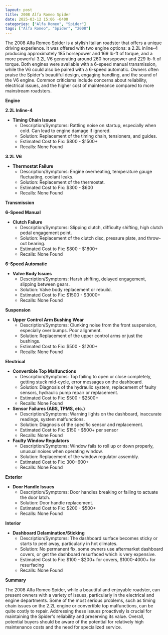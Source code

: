 ```yaml
---
layout: post
title: 2008 Alfa Romeo Spider
date: 2025-03-12 15:06 -0400
categories: ["Alfa Romeo", "Spider"]
tags: ["Alfa Romeo", "Spider", "2008"]
---
```

The 2008 Alfa Romeo Spider is a stylish Italian roadster that offers a unique driving experience. It was offered with two engine options: a 2.2L inline-4 producing approximately 185 horsepower and 169 lb-ft of torque, and a more powerful 3.2L V6 generating around 260 horsepower and 229 lb-ft of torque. Both engines were available with a 6-speed manual transmission, while the V6 could also be paired with a 6-speed automatic. Owners often praise the Spider's beautiful design, engaging handling, and the sound of the V6 engine. Common criticisms include concerns about reliability, electrical issues, and the higher cost of maintenance compared to more mainstream roadsters.

**Engine**

**2.2L Inline-4**

*   **Timing Chain Issues**
    *   Description/Symptoms: Rattling noise on startup, especially when cold. Can lead to engine damage if ignored.
    *   Solution: Replacement of the timing chain, tensioners, and guides.
    *   Estimated Cost to Fix: $800 - $1500+
    * Recalls: None Found

**3.2L V6**

*   **Thermostat Failure**
    *   Description/Symptoms: Engine overheating, temperature gauge fluctuating, coolant leaks.
    *   Solution: Replacement of the thermostat.
    *   Estimated Cost to Fix: $300 - $600
     * Recalls: None Found

**Transmission**

**6-Speed Manual**

*   **Clutch Failure**
    *   Description/Symptoms: Slipping clutch, difficulty shifting, high clutch pedal engagement point.
    *   Solution: Replacement of the clutch disc, pressure plate, and throw-out bearing.
    *   Estimated Cost to Fix: $800 - $1800+
    * Recalls: None Found

**6-Speed Automatic**

*   **Valve Body Issues**
    *   Description/Symptoms: Harsh shifting, delayed engagement, slipping between gears.
    *   Solution: Valve body replacement or rebuild.
    *   Estimated Cost to Fix: $1500 - $3000+
     * Recalls: None Found

**Suspension**

*   **Upper Control Arm Bushing Wear**
    *   Description/Symptoms: Clunking noise from the front suspension, especially over bumps. Poor alignment.
    *   Solution: Replacement of the upper control arms or just the bushings.
    *   Estimated Cost to Fix: $500 - $1200+
     * Recalls: None Found

**Electrical**

*   **Convertible Top Malfunctions**
    *   Description/Symptoms: Top failing to open or close completely, getting stuck mid-cycle, error messages on the dashboard.
    *   Solution: Diagnosis of the hydraulic system, replacement of faulty sensors, hydraulic pump repair or replacement.
    *   Estimated Cost to Fix: $500 - $2500+
     * Recalls: None Found
*   **Sensor Failures (ABS, TPMS, etc.)**
    *   Description/Symptoms: Warning lights on the dashboard, inaccurate readings, system malfunctions.
    *   Solution: Diagnosis of the specific sensor and replacement.
    *   Estimated Cost to Fix: $150 - $500+ per sensor
     * Recalls: None Found
* **Faulty Window Regulators**
  * Description/Symptoms: Window fails to roll up or down properly, unusual noises when operating window.
  * Solution: Replacement of the window regulator assembly.
  * Estimated Cost to Fix: $300-$600+
  * Recalls: None Found

**Exterior**

*   **Door Handle Issues**
    *   Description/Symptoms: Door handles breaking or failing to actuate the door latch.
    *   Solution: Door handle replacement.
    *   Estimated Cost to Fix: $200 - $500+
     * Recalls: None Found

**Interior**

*   **Dashboard Delamination/Sticking**
    *   Description/Symptoms: The dashboard surface becomes sticky or starts to peel away, particularly in hot climates.
    *   Solution: No permanent fix, some owners use aftermarket dashboard covers, or get the dashboard resurfaced which is very expensive.
    *   Estimated Cost to Fix: $100 - $200+ for covers, $1000-4000+ for resurfacing
     * Recalls: None Found

**Summary**

The 2008 Alfa Romeo Spider, while a beautiful and enjoyable roadster, can present owners with a variety of issues, particularly in the electrical and engine departments. Some of the most serious problems, such as timing chain issues on the 2.2L engine or convertible top malfunctions, can be quite costly to repair. Addressing these issues proactively is crucial for maintaining the Spider's reliability and preserving its value. Overall, potential buyers should be aware of the potential for relatively high maintenance costs and the need for specialized service.


